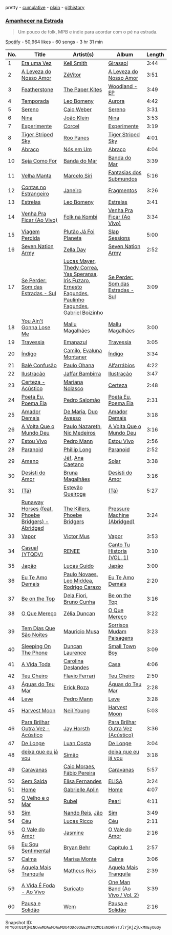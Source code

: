 pretty - [cumulative](/playlists/cumulative/37i9dQZF1DX7C2YzRKS41S.md) - [plain](/playlists/plain/37i9dQZF1DX7C2YzRKS41S) - [githistory](https://github.githistory.xyz/mackorone/spotify-playlist-archive/blob/main/playlists/plain/37i9dQZF1DX7C2YzRKS41S)

### [Amanhecer na Estrada](https://open.spotify.com/playlist/37i9dQZF1DX7C2YzRKS41S)

> Um pouco de folk, MPB e indie para acordar com o pé na estrada.

[Spotify](https://open.spotify.com/user/spotify) - 50,964 likes - 60 songs - 3 hr 31 min

| No. | Title | Artist(s) | Album | Length |
|---|---|---|---|---|
| 1 | [Era uma Vez](https://open.spotify.com/track/0ctRDZD6Nk8z8NtmoWwcC8) | [Kell Smith](https://open.spotify.com/artist/74WDLxBsm1TLxV6WVwD994) | [Girassol](https://open.spotify.com/album/6eQnanktKogiVmNgBQzLR3) | 3:44 |
| 2 | [A Leveza do Nosso Amor](https://open.spotify.com/track/47R9JfsQePo8n4RiQPuCrG) | [ZéVitor](https://open.spotify.com/artist/1WNEynd3mjWx1DZByqbLq4) | [A Leveza do Nosso Amor](https://open.spotify.com/album/6KYXEaWLsQU9Vtfp6jEEbo) | 3:51 |
| 3 | [Featherstone](https://open.spotify.com/track/45p0MAVey0dnjZXo8kMUzh) | [The Paper Kites](https://open.spotify.com/artist/79hrYiudVcFyyxyJW0ipTy) | [Woodland \- EP](https://open.spotify.com/album/5l8axHOB8sCsWqfK5XVtbF) | 3:49 |
| 4 | [Temporada](https://open.spotify.com/track/3in5sxVNJKuFyX2Ok88bRz) | [Leo Bomeny](https://open.spotify.com/artist/0H9Aeerg6h7o6XU4dob0p0) | [Aurora](https://open.spotify.com/album/69GqlOStyl3mymXVTftYjC) | 4:42 |
| 5 | [Sereno](https://open.spotify.com/track/3oEgUHHFgQVmvhGtX73fA0) | [Caio Weber](https://open.spotify.com/artist/4KpnRsMRAyhyLuySBWiZRS) | [Sereno](https://open.spotify.com/album/2lyVEX9nJMKpgghpxinpQO) | 3:31 |
| 6 | [Nina](https://open.spotify.com/track/1tN3ZjFP7UP2fIn6J5X8Wr) | [João Klein](https://open.spotify.com/artist/0qHyRq7Ac4v4AXjvez82E1) | [Nina](https://open.spotify.com/album/5yMg3IBEgIsw46eEBY4A3p) | 3:53 |
| 7 | [Experimente](https://open.spotify.com/track/1pjnbzCFXkaiYMUTdZM27r) | [Corcel](https://open.spotify.com/artist/2rmYEYiyVt1woOjwXsqRIF) | [Experimente](https://open.spotify.com/album/5JbdWlZElMQEPU45MxdoUt) | 3:19 |
| 8 | [Tiger Striped Sky](https://open.spotify.com/track/7t2tScsMgo0PavnxPpGg9i) | [Roo Panes](https://open.spotify.com/artist/0XHM5ZNJDU8e4CfbWMeSzC) | [Tiger Striped Sky](https://open.spotify.com/album/0D4pfCDwAAZ5c4ZB0lTObT) | 4:01 |
| 9 | [Abraço](https://open.spotify.com/track/7y4puTp3k9X5jUxxlko0Pd) | [Nós em Um](https://open.spotify.com/artist/42xizszi345HS5i21AR5MT) | [Abraço](https://open.spotify.com/album/5zaifallEnusWXIpU2mMEX) | 4:04 |
| 10 | [Seja Como For](https://open.spotify.com/track/15Ii7uBNwsXEGza3umIZBH) | [Banda do Mar](https://open.spotify.com/artist/1Gu3ALcPEx3FFGAfAbqQvD) | [Banda do Mar](https://open.spotify.com/album/1Jlhl64iUyVxFgApbvyCS4) | 3:39 |
| 11 | [Velha Manta](https://open.spotify.com/track/5BbN7RnU2aZY6dV4TMZjhA) | [Marcelo Siri](https://open.spotify.com/artist/3qbLRPpAfZBgk6YDeWXtyZ) | [Fantasias dos Submundos](https://open.spotify.com/album/42QhUySn0dNghk5pGjcmMT) | 5:16 |
| 12 | [Contas no Estrangeiro](https://open.spotify.com/track/50ozv38puu8OnvVZ3XLXc4) | [Janeiro](https://open.spotify.com/artist/6XkMchHBuVhvBzCOyKIlJ0) | [Fragmentos](https://open.spotify.com/album/4B9Sqim9O9P03MyQV19woO) | 3:26 |
| 13 | [Estrelas](https://open.spotify.com/track/1hPSpQqJaN416LtfTHvl1k) | [Leo Bomeny](https://open.spotify.com/artist/0H9Aeerg6h7o6XU4dob0p0) | [Estrelas](https://open.spotify.com/album/5XFMZNRMYKDyTWLQPxqn2t) | 3:41 |
| 14 | [Venha Pra Ficar \(Ao Vivo\)](https://open.spotify.com/track/2TJGBHGZWqKhpnvbYpjzWv) | [Folk na Kombi](https://open.spotify.com/artist/643HPBsV6hqQU4QQ5BFJbK) | [Venha Pra Ficar \(Ao Vivo\)](https://open.spotify.com/album/4TExTRSleoTBDLUttgQZbk) | 3:34 |
| 15 | [Viagem Perdida](https://open.spotify.com/track/6XAaA5z3y7C9gHoWW8g4id) | [Plutão Já Foi Planeta](https://open.spotify.com/artist/2Q9b1jENJLIp5qlPclJpbV) | [Slap Sessions](https://open.spotify.com/album/4OUVJBnYrmvaLLUImtSgAT) | 5:00 |
| 16 | [Seven Nation Army](https://open.spotify.com/track/7fBRH08A6Fu47GMyFamyoO) | [Zella Day](https://open.spotify.com/artist/100sLnojEpcadRx4edEBA6) | [Seven Nation Army](https://open.spotify.com/album/0v1JwHkMxT27evapwgUcvp) | 2:52 |
| 17 | [Se Perder: Som das Estradas \- Sul](https://open.spotify.com/track/2wPaBZBh6zcJsxPFyGV2gm) | [Lucas Mayer](https://open.spotify.com/artist/724jACjbdJB5S18AqUAOQw), [Thedy Correa](https://open.spotify.com/artist/59pipqO5jBywBb0Plajs6I), [Yas Speransa](https://open.spotify.com/artist/6LwBwgTEq3SJoXS1G6gxz1), [Iris Fuzaro](https://open.spotify.com/artist/6ZJN1w4UBfLnpOyUeHW9eY), [Ernesto Fagundes](https://open.spotify.com/artist/6K9wH5qGxFO0HIBenPpHXH), [Paulinho Fagundes](https://open.spotify.com/artist/1cvcyqBn1ViC4FyyiGwqjO), [Gabriel Boizinho](https://open.spotify.com/artist/75n4w5DtLZ6bNsDJobpC88) | [Se Perder: Som das Estradas \- Sul](https://open.spotify.com/album/1XSHw9gFrxILHyy6RrCeVy) | 3:09 |
| 18 | [You Ain't Gonna Lose Me](https://open.spotify.com/track/0mwZ8SovvNhoTcJHPZ0aWX) | [Mallu Magalhães](https://open.spotify.com/artist/1m00QT2CkW6rHi4dly8rVN) | [Mallu Magalhães](https://open.spotify.com/album/1R6xtuomthQlX5TDLvzQcm) | 3:00 |
| 19 | [Travessia](https://open.spotify.com/track/1CgWBmCV49s52zhkmlmDix) | [Emanazul](https://open.spotify.com/artist/5vMsEGLBQ3E8CXVrifPm47) | [Travessia](https://open.spotify.com/album/53OUMdrEJiX543Cx5PF8U7) | 3:05 |
| 20 | [Índigo](https://open.spotify.com/track/4knc1Fp3kbuq8bH2byOvLu) | [Camilo](https://open.spotify.com/artist/28gNT5KBp7IjEOQoevXf9N), [Evaluna Montaner](https://open.spotify.com/artist/52qzWdNUp6ebjcNsvgZSiC) | [Índigo](https://open.spotify.com/album/1QtYnYj7SFX1EIqF6ALjaX) | 3:34 |
| 21 | [Balé Confusão](https://open.spotify.com/track/4DZBnaDBSk5TOPMuwPfFDV) | [Paulo Ohana](https://open.spotify.com/artist/3f9cXdDfm0WiprbKUH6712) | [Alfarrábios](https://open.spotify.com/album/5puaud9nloIhNawJeJVBiZ) | 4:22 |
| 22 | [Ilustração](https://open.spotify.com/track/67gKjKI5PMBgUWTYmXa2Yf) | [Jaffar Bambirra](https://open.spotify.com/artist/7fKgOWFmEK3tIokXoTaXV5) | [Ilustração](https://open.spotify.com/album/4b9bgPJYL0keoE67LGYv1g) | 3:47 |
| 23 | [Certeza \- Acústico](https://open.spotify.com/track/1GK98aTl2dzvvHqpFw0euo) | [Mariana Nolasco](https://open.spotify.com/artist/2DMXwm5MCyjDIQ7W3Zh7EH) | [Certeza](https://open.spotify.com/album/6x8Xo3rloxQEy8xIBumNvC) | 2:48 |
| 24 | [Poeta Eu, Poema Ela](https://open.spotify.com/track/6p9C1JwOdFsdb1sAv76wQ5) | [Pedro Salomão](https://open.spotify.com/artist/3iEB8nwJu246B3fN4zPuqW) | [Poeta Eu, Poema Ela](https://open.spotify.com/album/3Q4PLuAMPFzKm39IUhEc8L) | 2:31 |
| 25 | [Amador Demais](https://open.spotify.com/track/6N53rACGAW7u96F5NYKgXW) | [De Maria](https://open.spotify.com/artist/0svtu3vOORPQEMmxV37rJn), [Duo Avesso](https://open.spotify.com/artist/76IWpyiJZ2yrXoSOLfcpc5) | [Amador Demais](https://open.spotify.com/album/4EfmqgKeQkVvAzWuRcMtCn) | 3:18 |
| 26 | [A Volta Que o Mundo Deu](https://open.spotify.com/track/5KqDsz2SIUvzOCUAFdvqUE) | [Paulo Nazareth](https://open.spotify.com/artist/7n7vXH3wFK9kCqV0m5KA40), [Nic Medeiros](https://open.spotify.com/artist/7z4f7gF5I8R1ZQVPao5Tts) | [A Volta Que o Mundo Deu](https://open.spotify.com/album/0eFZN0pBuyzoBxSASujUwq) | 3:16 |
| 27 | [Estou Vivo](https://open.spotify.com/track/0E4MQi6lcBOBwy2wxfxbc3) | [Pedro Mann](https://open.spotify.com/artist/6K0th5Ko8P3DR6KHN4xVoj) | [Estou Vivo](https://open.spotify.com/album/57ky0d7AyoSc9U8YbqU3zN) | 2:56 |
| 28 | [Paranoid](https://open.spotify.com/track/2RNtiEUtWL609nnc30bhdW) | [Phillip Long](https://open.spotify.com/artist/26FGaBmX3yqXeFp3rTPWyp) | [Paranoid](https://open.spotify.com/album/6oNPXOCSdUP7FRnGKYt7iI) | 2:52 |
| 29 | [Ameno](https://open.spotify.com/track/5xOceLdXjI6xdDiN0z33QU) | [Jéf](https://open.spotify.com/artist/1oQx7H437iFRCuhv4HOsNR), [Ana Caetano](https://open.spotify.com/artist/12zdfTW9H2vtFe0WriVUhG) | [Solar](https://open.spotify.com/album/5jAiSA1sO1BDl28Ieqq6Jl) | 3:38 |
| 30 | [Desisti do Amor](https://open.spotify.com/track/6kC160PCddAMBZkEJjqEqr) | [Bruna Magalhães](https://open.spotify.com/artist/108y6vREhgAIvgvm1Cq54p) | [Desisti do Amor](https://open.spotify.com/album/75cu8tJbb9ltoVQxucxuit) | 3:16 |
| 31 | [\(Tá\)](https://open.spotify.com/track/1hjqF86jqqXVc9FzmoHFrK) | [Estevão Queiroga](https://open.spotify.com/artist/1nQaNbf287f5x9oe2R3faK) | [\(Tá\)](https://open.spotify.com/album/1hqOTtcCm4TRBbL6oWFyuH) | 5:27 |
| 32 | [Runaway Horses \(feat\. Phoebe Bridgers\) \- Abridged](https://open.spotify.com/track/3PeCWDczrGqdD1E3mbok2X) | [The Killers](https://open.spotify.com/artist/0C0XlULifJtAgn6ZNCW2eu), [Phoebe Bridgers](https://open.spotify.com/artist/1r1uxoy19fzMxunt3ONAkG) | [Pressure Machine \(Abridged\)](https://open.spotify.com/album/7j8a2kSxAtenkXPim6mwUB) | 3:24 |
| 33 | [Vapor](https://open.spotify.com/track/0kteOf15gjOAWtyOwLFBL8) | [Victor Mus](https://open.spotify.com/artist/2chMd942hjEdCQWYDGVIXw) | [Vapor](https://open.spotify.com/album/2DnIPRQ4tOhHOoPDFbE3PQ) | 3:53 |
| 34 | [Casual \(YTQDV\)](https://open.spotify.com/track/066m3O9KIzKNbIFGxnMTEU) | [RENEE](https://open.spotify.com/artist/2pbO2XyPJGWz2s0OZeD4pR) | [Canto Tu Historia \(VOL\. 1\)](https://open.spotify.com/album/5GDSnouaflpMgpevTSYnKz) | 3:10 |
| 35 | [Japão](https://open.spotify.com/track/2AK1IHG1OarphQqcCp2CXI) | [Lucas Guido](https://open.spotify.com/artist/5pJkGvrkBHgUADZ2f44jP1) | [Japão](https://open.spotify.com/album/3AakEFLFU3Fau6LTraQ2G1) | 3:00 |
| 36 | [Eu Te Amo Demais](https://open.spotify.com/track/3irykMj55KGyq0Y0ESPsnz) | [Paulo Novaes](https://open.spotify.com/artist/1Ee2vIMGWEMnEqcjJ8nKZ6), [Leo Middea](https://open.spotify.com/artist/0axa4ZdiQG1tafIU0u5SYG), [Rodrigo Carazo](https://open.spotify.com/artist/0zuCB4mpzbAyPiU4PzuTYv) | [Eu Te Amo Demais](https://open.spotify.com/album/2RwxaLaJ4mHbjrFc2zoskp) | 2:20 |
| 37 | [Be on the Top](https://open.spotify.com/track/24ymh9zD41jAXiLGfDehVd) | [Dela Fiori](https://open.spotify.com/artist/69YvTaFFQ5Fi9SNvO6x4Cc), [Bruno Cunha](https://open.spotify.com/artist/7BRalUBpDkkEu9lbgu05dv) | [Be on the Top](https://open.spotify.com/album/2Wl6gbAtlMKdjSLphPzU4L) | 3:16 |
| 38 | [O Que Mereço](https://open.spotify.com/track/3ph0RQLxj1iGwHj2q56h3p) | [Zélia Duncan](https://open.spotify.com/artist/2zDJszdrISx9K4L5hvWT33) | [O Que Mereço](https://open.spotify.com/album/1Yv0AZPcMe9h6JQ5K0iqfY) | 3:22 |
| 39 | [Tem Dias Que São Noites](https://open.spotify.com/track/3fiXljuEWAantUUnIYyLLQ) | [Mauricio Musa](https://open.spotify.com/artist/1isjd1hZgJs8xZ9ROcU3Ma) | [Sorrisos Mudam Paisagens](https://open.spotify.com/album/71GWTIOK0RzMM2USuxBwQV) | 3:23 |
| 40 | [Sleeping On The Phone](https://open.spotify.com/track/1bCNLn0UKZ2wjxN6ZmvcTh) | [Duncan Laurence](https://open.spotify.com/artist/3klZnJvYGIbWritVwQD434) | [Small Town Boy](https://open.spotify.com/album/3mSrMuAvI7GNxaxhrTx4ry) | 3:09 |
| 41 | [A Vida Toda](https://open.spotify.com/track/6phApqHjoCegpevdCSh331) | [Carolina Deslandes](https://open.spotify.com/artist/6xolQjWFT24ykWke55u9fU) | [Casa](https://open.spotify.com/album/2EMR9JTPgSy0DQ6qMhtn8v) | 4:06 |
| 42 | [Teu Cheiro](https://open.spotify.com/track/47WUOoxlOFp5iwVGBldLNm) | [Flavio Ferrari](https://open.spotify.com/artist/7B05yEI5NHNcIimKT23M1x) | [Teu Cheiro](https://open.spotify.com/album/4f2wJD5mipfgqQNvNaubgO) | 2:50 |
| 43 | [Águas do Teu Mar](https://open.spotify.com/track/4P2sNrma2uZhZR1ohth4VU) | [Erick Roza](https://open.spotify.com/artist/47JFoPclff1d4gHsR7lQG3) | [Águas do Teu Mar](https://open.spotify.com/album/3W1DLnpz0egsPFHcJdnoEB) | 2:28 |
| 44 | [Leve](https://open.spotify.com/track/4LXK7G0cOwsvLlMlAnffOQ) | [Pedro Mann](https://open.spotify.com/artist/6K0th5Ko8P3DR6KHN4xVoj) | [Leve](https://open.spotify.com/album/1HBwe0wq47mUt8omFSJ09I) | 3:28 |
| 45 | [Harvest Moon](https://open.spotify.com/track/5l9c6bJmzvftumhz4TMPgk) | [Neil Young](https://open.spotify.com/artist/6v8FB84lnmJs434UJf2Mrm) | [Harvest Moon](https://open.spotify.com/album/0tdm853TNWjVVChbJRbu3Q) | 5:03 |
| 46 | [Para Brilhar Outra Vez \- Acústico](https://open.spotify.com/track/2N35dDVeOlWbmA40Q1ZCIE) | [Jay Horsth](https://open.spotify.com/artist/0zpMsIEWxw1Ja2WYgjfs7B) | [Para Brilhar Outra Vez \(Acústico\)](https://open.spotify.com/album/7Ljd8WZnrrhpFpPlPVSwNN) | 3:36 |
| 47 | [De Longe](https://open.spotify.com/track/0XOy3NAxxcGbJ0cuaoCdmp) | [Luan Costa](https://open.spotify.com/artist/31TjzIHki6R3FzCCmVe8JL) | [De Longe](https://open.spotify.com/album/43TwEa6aCaTzhVi3bERuFj) | 3:04 |
| 48 | [deixa que eu já vou](https://open.spotify.com/track/4td0kvJluzs9IeqnASVllo) | [Simão](https://open.spotify.com/artist/2wkEw9j9xteOnF00DqUI34) | [deixa que eu já vou](https://open.spotify.com/album/744yL93oUhidi5dTt32T7z) | 3:18 |
| 49 | [Caravanas](https://open.spotify.com/track/2b6pcRFFwMcNaYcwMDdTDU) | [Caio Moraes](https://open.spotify.com/artist/14Jbls7E295huaHCPaJVHM), [Fábio Pereira](https://open.spotify.com/artist/1cGnAZbX1Jd06kXTcY50yF) | [Caravanas](https://open.spotify.com/album/5SgSHUEDAAbuTVmOPXXQG7) | 5:57 |
| 50 | [Sem Saída](https://open.spotify.com/track/0W554ieU8DDLRlO2nO3brz) | [Elisa Fernandes](https://open.spotify.com/artist/2Otm1s8jSf4zRSjBdg3uAZ) | [ELISA](https://open.spotify.com/album/2LHYIISdetNbmO7Z4oMfbY) | 3:24 |
| 51 | [Home](https://open.spotify.com/track/3X01VeoR0GckfiXlFRrJmF) | [Gabrielle Aplin](https://open.spotify.com/artist/3w6zswp5THsSKYLICUbDTZ) | [Home](https://open.spotify.com/album/0227L6DB3iVlI5xDLttmTN) | 4:07 |
| 52 | [O Velho e o Mar](https://open.spotify.com/track/1qwamT1qN521FuTtOaOt4P) | [Rubel](https://open.spotify.com/artist/0slVGXBggrLglTLNKbeEyW) | [Pearl](https://open.spotify.com/album/25fli8PlxpP10WpirvDpMT) | 4:11 |
| 53 | [Sim](https://open.spotify.com/track/1CDItzs1Ud0u9PDKdJgrio) | [Nando Reis](https://open.spotify.com/artist/7n1XMwvxPf10t4OX6h6Ufy), [Jão](https://open.spotify.com/artist/59FrDXDVJz0EKqYg39dnT2) | [Sim](https://open.spotify.com/album/04t4WLCMz8nzevU7Frcn1g) | 3:49 |
| 54 | [Céu](https://open.spotify.com/track/47iv4ommAVMXIClhUyQVbN) | [Lucas Ricco](https://open.spotify.com/artist/0G8664UrPMgQohWSfNvTId) | [Céu](https://open.spotify.com/album/4Kte4Oz4EVhirL7g4zPh9y) | 2:11 |
| 55 | [O Vale do Amor](https://open.spotify.com/track/7iCLrjc7egsBNCQvVqBKhZ) | [Jasmine](https://open.spotify.com/artist/1sFd5ebsD4RUj1nR21LeEt) | [O Vale do Amor](https://open.spotify.com/album/4PMjtgyMCX4PhyilXg0yD7) | 2:16 |
| 56 | [Eu Sou Sentimental](https://open.spotify.com/track/2ZnG4Lt6TlOKxJn9mq9KXD) | [Bryan Behr](https://open.spotify.com/artist/1nbIxJpSdhe1dzImxd8WfF) | [Capítulo 1](https://open.spotify.com/album/1e7D67Xm7d2bOIDdRlBJIR) | 2:57 |
| 57 | [Calma](https://open.spotify.com/track/1IcI7zO7RvGKGWx5jRNouz) | [Marisa Monte](https://open.spotify.com/artist/0rSTXALHu0EKAawPLBdODH) | [Calma](https://open.spotify.com/album/4NnapYcmIcnlJXB22BPve5) | 3:06 |
| 58 | [Aquela Mais Tranquila](https://open.spotify.com/track/4R9qBIQhpH0bBrZ8zaMjkx) | [Matheus Reis](https://open.spotify.com/artist/3jrkDq7bC0jVgaloQzs310) | [Aquela Mais Tranquila](https://open.spotify.com/album/0Sma6UuG3wrMO9bhcqyxbK) | 2:39 |
| 59 | [A Vida É Foda \- Ao Vivo](https://open.spotify.com/track/5gMiJqTKNyPcDhb7wX3fsW) | [Suricato](https://open.spotify.com/artist/35j8oMehl8Q9mLnVmkVqMC) | [One Man Band \(Ao Vivo / Vol\. 2\)](https://open.spotify.com/album/46wddZVjwya0tkIPV6mbvC) | 3:39 |
| 60 | [Pausa e Solidão](https://open.spotify.com/track/2SKMIBw0pbQ7L5IKsjGLSC) | [Wem](https://open.spotify.com/artist/03U2zyL8CArxG4xX5mS2Fd) | [Pausa e Solidão](https://open.spotify.com/album/3iLWGvBZbDCTIAvKpCFHKq) | 2:16 |

Snapshot ID: `MTY0OTU1MjM1NCwwMDAwMDAwMDU4ODc0OGE2MTQ2MDIxNDRkYTJlYjRjZjUxMmEyOGQy`